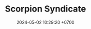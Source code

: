 ---
layout: teamCard
permalink: /team/:title.html
categories: LA2024JN LIN5
maincover: /assets/logos/SSI.png
puntosLJMAYO24:
date: 2024-05-02 10:29:20 +0700
title: Scorpion Syndicate 
tag: johto042024
color: black
puntosLJ202404: 12
grupo: sur
background: '#F16C38'
cover: /assets/ver.png
team: Scorpion Syndicate 
ID: SSI
status: <i class="fa-solid fa-check"></i>
puntos: 25
pj: 7
pt1: 4 #
pt2: 0
pt3: 4 #
pt4: 0
pt5: 3 #
pt6: 3 #
pt7: 4 #
pt8: 0
pt9: 0
pt10: 4 #
pt11: 3 #
j1: RONDA 1
p1: GOD G
pp1: SSI
r1: 0
bg1: rock
rr1: 4
#PARTIDO 2
j2: RONDA 2
p2: GOLD V
pp2: SSI
bg2: rock
r2: 
rr2: 
#PARTIDO 3
j3: RONDA 3
p3: HGSS
pp3: SSI
bg3: rock
r3: 0
rr3: 4
#PARTIDO 4
j4: RONDA 4
p4: RN
pp4: SSI
bg4: rock
r4: 
rr4:
#PARTIDO 5
j5: RONDA 5
p5: SSI
pp5: TSF
bg5: rock
r5: 3
rr5: 1
#PARTIDO 6
j6: RONDA 6
p6: BNT
pp6: SSI
bg6: rock
r6: 1
rr6: 3
#PARTIDO 7
j7: RONDA 7
p7:  GOD O
pp7: SSI
bg7: rock
r7: 0
rr7: 4
#PARTIDO 8
j8: RONDA 8
p8:  GOLD S
pp8: SSI    
bg8: rock
rr8: 
r8: 
#PARTIDO 9
j9: RONDA 9
p9: P1
pp9: SSI
bg9: rock
r9: 
rr9: 
#PARTIDO 10
j10: RONDA 10
p10: HGHG
pp10: SSI
bg10: rock
r10: 4
rr10: 0
#PARTIDO 11
j11: RONDA 11
p11: IL
pp11: SSI
bg11: rock
r11: 1
rr11: 3
stream: <i class="fa-brands fa-twitch text-white"></i>
dia: 18
hora: '22:10'
---